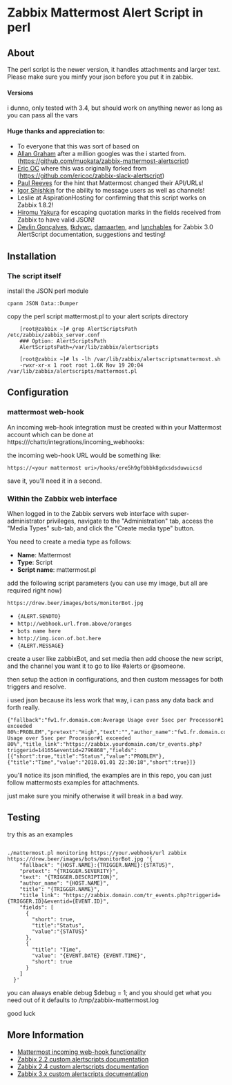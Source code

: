 Zabbix Mattermost Alert Script in perl
========================

About
-----
The perl script is the newer version, it handles attachments and larger text. Please make sure you minfy your json before you put it in zabbix.


#### Versions
i dunno, only tested with 3.4, but should work on anything newer as long as you can pass all the vars

#### Huge thanks and appreciation to:
* To everyone that this was sort of based on
* [Allan Graham](https://github.com/muokata) after a million googles was the i started from. (https://github.com/muokata/zabbix-mattermost-alertscript)
* [Eric OC](https://github.com/ericoc) where this was originally forked from (https://github.com/ericoc/zabbix-slack-alertscript)
* [Paul Reeves](https://github.com/pdareeves/) for the hint that Mattermost changed their API/URLs!
* [Igor Shishkin](https://github.com/teran) for the ability to message users as well as channels!
* Leslie at AspirationHosting for confirming that this script works on Zabbix 1.8.2!
* [Hiromu Yakura](https://github.com/hiromu) for escaping quotation marks in the fields received from Zabbix to have valid JSON!
* [Devlin Gonçalves](https://github.com/devlinrcg), [tkdywc](https://github.com/tkdywc), [damaarten](https://github.com/damaarten), and [lunchables](https://github.com/lunchables) for Zabbix 3.0 AlertScript documentation, suggestions and testing!

Installation
------------

### The script itself

install the JSON perl module

```
cpanm JSON Data::Dumper

```

copy the perl script mattermost.pl to your alert scripts directory

```
	[root@zabbix ~]# grep AlertScriptsPath /etc/zabbix/zabbix_server.conf
	### Option: AlertScriptsPath
	AlertScriptsPath=/var/lib/zabbix/alertscripts

	[root@zabbix ~]# ls -lh /var/lib/zabbix/alertscriptsmattermost.sh
	-rwxr-xr-x 1 root root 1.6K Nov 19 20:04 /var/lib/zabbix/alertscripts/mattermost.pl

```

Configuration
-------------

### mattermost web-hook

An incoming web-hook integration must be created within your Mattermost account which can be done at https://<your mattermost uri>/chattr/integrations/incoming_webhooks:


the incoming web-hook URL would be something like:

	https://<your mattermost uri>/hooks/ere5h9gfbbbk8gdxsdsduwuicsd

save it, you'll need it in a second.


### Within the Zabbix web interface

When logged in to the Zabbix servers web interface with super-administrator privileges, navigate to the "Administration" tab, access the "Media Types" sub-tab, and click the "Create media type" button.

You need to create a media type as follows:

* **Name**: Mattermost
* **Type**: Script
* **Script name**: mattermost.pl

add the following script parameters (you can use my image, but all are required right now)

```
https://drew.beer/images/bots/monitorBot.jpg
```

* `{ALERT.SENDTO}`
* `http://webhook.url.from.above/oranges`
* `bots name here`
* `http://img.icon.of.bot.here`
* `{ALERT.MESSAGE}`


create a user like zabbixBot, and set media then add choose the new script, and the channel you want it to go to like #alerts or @someone.


then setup the action in configurations, and then custom messages for both triggers and resolve.

i used json because its less work that way, i can pass any data back and forth really.

```
{"fallback":"fw1.fr.domain.com:Average Usage over 5sec per Processor#1 exceeded 80%:PROBLEM","pretext":"High","text":"","author_name":"fw1.fr.domain.com","title":"Average Usage over 5sec per Processor#1 exceeded 80%","title_link":"https://zabbix.yourdomain.com/tr_events.php?triggerid=14165&eventid=2796868","fields":[{"short":true,"title":"Status","value":"PROBLEM"},{"title":"Time","value":"2018.01.01 22:30:18","short":true}]}
```

you'll notice its json minified, the examples are in this repo, you can just follow mattermosts examples for attachments.

just make sure you minify otherwise it will break in a bad way.


Testing
-------
try this as an examples

```

./mattermost.pl monitoring https://your.webhook/url zabbix https://drew.beer/images/bots/monitorBot.jpg '{
    "fallback": "{HOST.NAME}:{TRIGGER.NAME}:{STATUS}",
    "pretext": "{TRIGGER.SEVERITY}",
    "text": "{TRIGGER.DESCRIPTION}",
    "author_name": "{HOST.NAME}",
    "title": "{TRIGGER.NAME}",
    "title_link": "https://zabbix.domain.com/tr_events.php?triggerid={TRIGGER.ID}&eventid={EVENT.ID}",
    "fields": [
      {
        "short": true,
        "title":"Status",
        "value":"{STATUS}"
      },
      {
        "title": "Time",
        "value": "{EVENT.DATE} {EVENT.TIME}",
        "short": true
      }
    ]
  }'

```

you can always enable debug $debug = 1; and you should get what you need out of it defaults to /tmp/zabbix-mattermost.log

good luck

More Information
----------------
* [Mattermost incoming web-hook functionality](https://docs.mattermost.com/developer/webhooks-incoming.html)
* [Zabbix 2.2 custom alertscripts documentation](https://www.zabbix.com/documentation/2.2/manual/config/notifications/media/script)
* [Zabbix 2.4 custom alertscripts documentation](https://www.zabbix.com/documentation/2.4/manual/config/notifications/media/script)
* [Zabbix 3.x custom alertscripts documentation](https://www.zabbix.com/documentation/3.0/manual/config/notifications/media/script)
